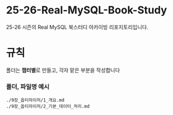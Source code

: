 # 25-26-Real-MySQL-Book-Study
25-26 시즌의 Real MySQL 북스터디 아카이빙 리포지토리입니다.

# 규칙

폴더는 **챕터별**로 만들고, 각자 맡은 부분을 작성합니다

### 폴더, 파일명 예시


```
./9장_옵티마이저/1_개요.md
./9장_옵티마이저/2_기본_데이터_처리.md
```